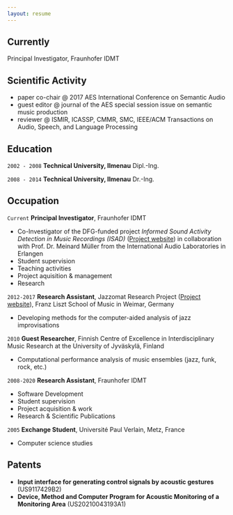 ```yaml
---
layout: resume
---
```

## Currently

Principal Investigator, Fraunhofer IDMT

## Scientific Activity

* paper co-chair @ 2017 AES International Conference on Semantic Audio
* guest editor @ journal of the AES special session issue on semantic music production
* reviewer @ ISMIR, ICASSP, CMMR, SMC, IEEE/ACM Transactions on Audio, Speech, and Language Processing


## Education

`2002 - 2008`
__Technical University, Ilmenau__
Dipl.-Ing.

`2008 - 2014`
__Technical University, Ilmenau__
Dr.-Ing. 

## Occupation

`Current`
__Principal Investigator__, Fraunhofer IDMT

- Co-Investigator of the DFG-funded project *Informed Sound Activity Detection in Music Recordings (ISAD)* ([Project website](https://dfg-isad.github.io/)) in collaboration with Prof. Dr. Meinard Müller from the International Audio Laboratories in Erlangen
- Student supervision
- Teaching activities
- Project aquisition & management
- Research

`2012-2017`
__Research Assistant__, Jazzomat Research Project ([Project website](https://jazzomat.hfm-weimar.de/)), Franz Liszt School of Music in Weimar, Germany

- Developing methods for the computer-aided analysis of jazz improvisations

`2010`
__Guest Researcher__, Finnish Centre of Excellence in Interdisciplinary Music Research at the University of Jyväskylä, Finland

- Computational performance analysis of music ensembles (jazz, funk, rock, etc.)

`2008-2020`
__Research Assistant__, Fraunhofer IDMT

- Software Development
- Student supervision
- Project acquisition & work
- Research & Scientific Publications


`2005`
__Exchange Student__, Université Paul Verlain, Metz, France

- Computer science studies

## Patents

- __Input interface for generating control signals by acoustic gestures__ (US9117429B2)
- __Device, Method and Computer Program for Acoustic Monitoring of a Monitoring Area__ (US20210043193A1)


<!-- ### Footer

Last updated: Mar 2021 -->


